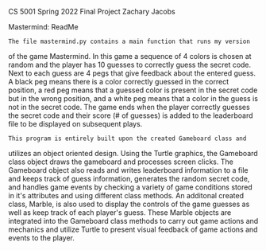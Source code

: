 
CS 5001
Spring 2022
Final Project
Zachary Jacobs

Mastermind: ReadMe

    The file mastermind.py contains a main function that runs my version
of the game Mastermind. In this game a sequence of 4 colors is chosen
at random and the player has 10 guesses to correctly guess the secret
code. Next to each guess are 4 pegs that give feedback about the entered
guess. A black peg means there is a color correctly guessed in the
correct position, a red peg means that a guessed color is present in the
secret code but in the wrong position, and a white peg means that a
color in the guess is not in the secret code. The game ends when the
player correctly guesses the secret code and their score (# of guesses)
is added to the leaderboard file to be displayed on subsequent plays.

    This program is entirely built upon the created Gameboard class and
utilizes an object oriented design. Using the Turtle graphics, the
Gameboard class object draws the gameboard and processes screen clicks.
The Gameboard object also reads and writes leaderboard information to a
file and keeps track of guess information, generates the random secret
code, and handles game events by checking a variety of game conditions
stored in it's attributes and using different class methods.
An additonal created class, Marble, is also used to display the controls
of the game guesses as well as keep track of each player's guess.
These Marble objects are integrated into the Gameboard class methods
to carry out game actions and mechanics and utilize Turtle to present
visual feedback of game actions and events to the player.
